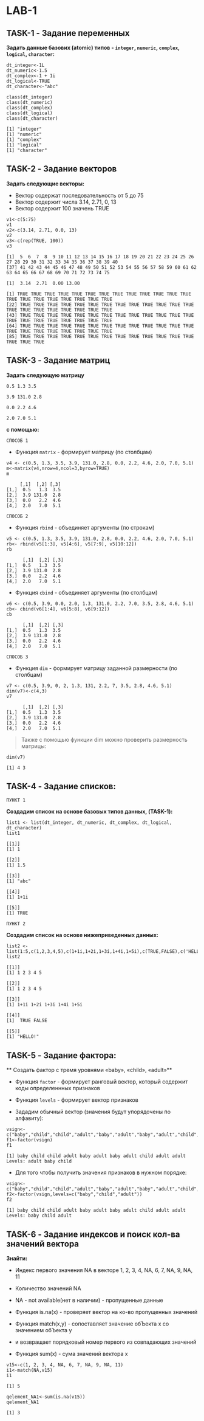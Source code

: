 # **LAB-1**

## **TASK-1** - Задание переменных
**Задать данные базових (atomic) типов - `integer`, `numeric`, `complex`, `logical`, `character`:** 

```
dt_integer<-1L
dt_numeric<-1.5
dt_complex<-1 + 1i
dt_logical<-TRUE
dt_character<-"abc"

class(dt_integer)
class(dt_numeric)
class(dt_complex)
class(dt_logical)
class(dt_character)
```
```
[1] "integer"
[1] "numeric"
[1] "complex"
[1] "logical"
[1] "character"
```

## **TASK-2** - Задание векторов
**Задать следующие векторы:**
* Вектор содержат последовательность от 5 до 75
* Вектор содержит числа 3.14, 2.71, 0, 13
* Вектор содержит 100 значень TRUE
 
```
v1<-c(5:75)
v1
v2<-c(3.14, 2.71, 0.0, 13)
v2
v3<-c(rep(TRUE, 100))
v3
```
```
[1]  5  6  7  8  9 10 11 12 13 14 15 16 17 18 19 20 21 22 23 24 25 26 27 28 29 30 31 32 33 34 35 36 37 38 39 40
[37] 41 42 43 44 45 46 47 48 49 50 51 52 53 54 55 56 57 58 59 60 61 62 63 64 65 66 67 68 69 70 71 72 73 74 75

[1]  3.14  2.71  0.00 13.00

[1] TRUE TRUE TRUE TRUE TRUE TRUE TRUE TRUE TRUE TRUE TRUE TRUE TRUE TRUE TRUE TRUE TRUE TRUE TRUE TRUE TRUE
[22] TRUE TRUE TRUE TRUE TRUE TRUE TRUE TRUE TRUE TRUE TRUE TRUE TRUE TRUE TRUE TRUE TRUE TRUE TRUE TRUE TRUE
[43] TRUE TRUE TRUE TRUE TRUE TRUE TRUE TRUE TRUE TRUE TRUE TRUE TRUE TRUE TRUE TRUE TRUE TRUE TRUE TRUE TRUE
[64] TRUE TRUE TRUE TRUE TRUE TRUE TRUE TRUE TRUE TRUE TRUE TRUE TRUE TRUE TRUE TRUE TRUE TRUE TRUE TRUE TRUE
[85] TRUE TRUE TRUE TRUE TRUE TRUE TRUE TRUE TRUE TRUE TRUE TRUE TRUE TRUE TRUE TRUE
```

## **TASK-3** - Задание матриц
**Задать следующую матрицу**

```0.5 1.3 3.5```

```3.9 131.0 2.8``` 

```0.0 2.2 4.6``` 

```2.0 7.0 5.1``` 

**с помощью:**

```СПОСОБ 1```
* Функция `matrix` - формирует матрицу (по столбцам)
```
v4 <- c(0.5, 1.3, 3.5, 3.9, 131.0, 2.8, 0.0, 2.2, 4.6, 2.0, 7.0, 5.1)
m<-matrix(v4,nrow=4,ncol=3,byrow=TRUE)
m
```
```
     [,1]  [,2] [,3]
[1,]  0.5   1.3  3.5
[2,]  3.9 131.0  2.8
[3,]  0.0   2.2  4.6
[4,]  2.0   7.0  5.1
```

```СПОСОБ 2```
* Функция `rbind` - объединяет аргументы (по строкам)
```
v5 <- c(0.5, 1.3, 3.5, 3.9, 131.0, 2.8, 0.0, 2.2, 4.6, 2.0, 7.0, 5.1)
rb<- rbind(v5[1:3], v5[4:6], v5[7:9], v5[10:12])
rb
```
```
      [,1]  [,2] [,3]
[1,]  0.5   1.3  3.5
[2,]  3.9 131.0  2.8
[3,]  0.0   2.2  4.6
[4,]  2.0   7.0  5.1
```

* Функция `сbind` - объединяет аргументы (по столбцам)
```
v6 <- c(0.5, 3.9, 0.0, 2.0, 1.3, 131.0, 2.2, 7.0, 3.5, 2.8, 4.6, 5.1)
cb<- cbind(v6[1:4], v6[5:8], v6[9:12])
cb
```
```
      [,1]  [,2] [,3]
[1,]  0.5   1.3  3.5
[2,]  3.9 131.0  2.8
[3,]  0.0   2.2  4.6
[4,]  2.0   7.0  5.1
```

```СПОСОБ 3```
* Функция `dim` - формирует матрицу заданной размерности (по столбцам)
```
v7 <- c(0.5, 3.9, 0, 2, 1.3, 131, 2.2, 7, 3.5, 2.8, 4.6, 5.1)
dim(v7)<-c(4,3)
v7
```
```
      [,1]  [,2] [,3]
[1,]  0.5   1.3  3.5
[2,]  3.9 131.0  2.8
[3,]  0.0   2.2  4.6
[4,]  2.0   7.0  5.1
```
>Также с помощью функции dim можно проверить размерность матрицы:
```
dim(v7)
```
```
[1] 4 3
```

## **TASK-4** - Задание списков:

```ПУНКТ 1```

**Создадим список на основе базовых типов данных, (TASK-1):**
```
list1 <- list(dt_integer, dt_numeric, dt_complex, dt_logical, dt_character)
list1
```
```
[[1]]
[1] 1

[[2]]
[1] 1.5

[[3]]
[1] "abc"

[[4]]
[1] 1+1i

[[5]]
[1] TRUE
```

```ПУНКТ 2```

**Создадим список на основе нижеприведенных данных:**
```
list2 <- list(1:5,c(1,2,3,4,5),c(1+1i,1+2i,1+3i,1+4i,1+5i),c(TRUE,FALSE),c('HELLO!'))
list2
```
```
[[1]]
[1] 1 2 3 4 5

[[2]]
[1] 1 2 3 4 5

[[3]]
[1] 1+1i 1+2i 1+3i 1+4i 1+5i

[[4]]
[1]  TRUE FALSE

[[5]]
[1] "HELLO!"
```

## **TASK-5** - Задание фактора:

** Создать фактор с тремя уровнями «baby», «child», «adult»**

* Функция `factor` - формирует ранговый вектор, который содержит коды определеннных признаков
* Функция `levels` - формирует вектор признаков

* Зададим обычный вектор (значения будут упорядочены по алфавиту):

```
vsign<-c("baby","child","child","adult","baby","adult","baby","adult","child","adult","adult") 
f1<-factor(vsign)
f1
```
```
[1] baby child child adult baby adult baby adult child adult adult
Levels: adult baby child
```

* Для того чтобы получить значения признаков в нужном порядке:
```
vsign<-c("baby","child","child","adult","baby","adult","baby","adult","child","adult","adult") 
f2<-factor(vsign,levels=c("baby","child","adult"))
f2
```
```
[1] baby child child adult baby adult baby adult child adult adult
Levels: baby child adult
```

## **TASK-6** - Задание индексов и поиск кол-ва значений вектора

**Знайти:**
* Индекс первого значения NA в векторе 1, 2, 3, 4, NA, 6, 7, NA, 9, NA, 11
* Количество значений NA

* NA - not available(нет в наличии) - пропущенные данные
* Функция is.na(x) - проверяет вектор на ко-во пропущенных значений
* Функция match(x,y) - сопоставляет значение обЪекта x со значением обЪекта y
* и возвращает порядковый номер первого из совпадающих значений
* Функция sum(x) - сума значений вектора x

```
v15<-c(1, 2, 3, 4, NA, 6, 7, NA, 9, NA, 11)
i1<-match(NA,v15)
i1
```
```
[1] 5
```
```
qelement_NA1<-sum(is.na(v15))
qelement_NA1
```
```
[1] 3
```

